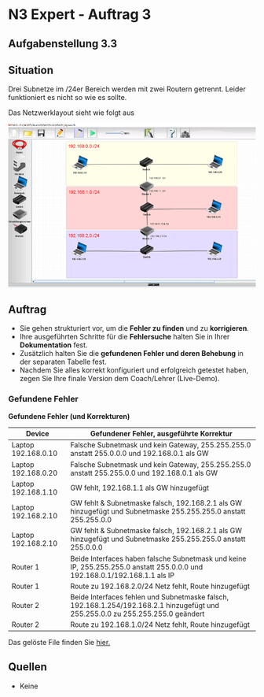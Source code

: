 # N3 Expert - Auftrag 3

## Aufgabenstellung 3.3

## Situation

Drei Subnetze im /24er Bereich werden mit zwei Routern getrennt. Leider funktioniert es nicht so wie es sollte.

Das Netzwerklayout sieht wie folgt aus

![Netzwerkplan](https://github.com/erionreci-5/M129/blob/main/Bilder/netzwerkplan_800.png)

## Auftrag

-   Sie gehen strukturiert vor, um die **Fehler zu finden** und zu
    **korrigieren**.
-   Ihre ausgeführten Schritte für die **Fehlersuche** halten Sie in Ihrer **Dokumentation** fest.
-   Zusätzlich halten Sie die **gefundenen Fehler und deren Behebung** in der separaten Tabelle fest.
- Nachdem Sie alles korrekt konfiguriert und erfolgreich getestet haben, zegen Sie Ihre finale Version dem Coach/Lehrer (Live-Demo).


### Gefundene Fehler

**Gefundene Fehler (und Korrekturen)**

| **Device**          | **Gefundener Fehler, ausgeführte Korrektur**                                                                                    |
|---------------------|---------------------------------------------------------------------------------------------------------------------------------|
| Laptop 192.168.0.10 | Falsche Subnetmask und kein Gateway, 255.255.255.0 anstatt 255.0.0.0 und 192.168.0.1 als GW                                     |
| Laptop 192.168.0.20 | Falsche Subnetmask und kein Gateway, 255.255.255.0 anstatt 255.255.0.0 und 192.168.0.1 als GW                                   |
| Laptop 192.168.1.10 | GW fehlt, 192.168.1.1 als GW hinzugefügt                                                                                        |
| Laptop 192.168.2.10 | GW fehlt & Subnetmaske falsch, 192.168.2.1 als GW hinzugefügt und Subnetmaske 255.255.255.0 anstatt 255.255.0.0                 |
| Laptop 192.168.2.10 | GW fehlt & Subnetmaske falsch, 192.168.2.1 als GW hinzugefügt und Subnetmaske 255.255.255.0 anstatt 255.0.0.0                   |
| Router 1            | Beide Interfaces haben falsche Subnetmask und keine IP, 255.255.255.0 anstatt 255.0.0.0 und 192.168.0.1/192.168.1.1 als IP      |
| Router 1            | Route zu 192.168.2.0/24 Netz fehlt, Route hinzugefügt                                                                           |
| Router 2            | Beide Interfaces fehlen und Subnetmaske falsch, 192.168.1.254/192.168.2.1 hinzugefügt und 255.255.0.0 zu 255.255.255.0 geändert |
| Router 2            | Route zu 192.168.1.0/24 Netz fehlt, Route hinzugefügt                                                                           |


Das gelöste File finden Sie [hier.](https://github.com/erionreci-5/M129/blob/main/Bilder/01_bigmess.fls)

## Quellen

- Keine
